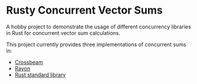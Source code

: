 # Rusty Concurrent Vector Sums

A hobby project to demonstrate the usage of different concurrency libraries in Rust for concurrent vector sum calculations.

This project currently provides three implementations of concurrent sums in:
- [Crossbeam](https://docs.rs/crossbeam/latest/crossbeam/)
- [Rayon](https://docs.rs/rayon/latest/rayon/)
- [Rust standard library](https://doc.rust-lang.org/std/)
